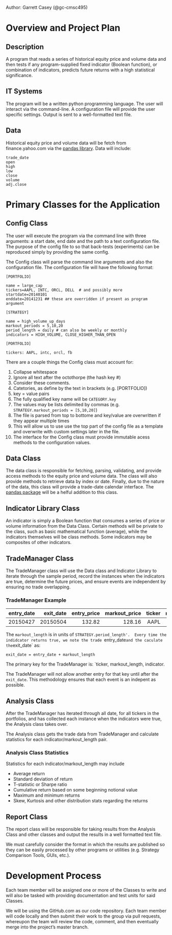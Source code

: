 Author: Garrett Casey (@gc-cmsc495)

# Overview and Project Plan

## Description

A program that reads a series of historical equity price and volume data and then tests
if any program-supplied fixed indicator (Boolean function), or combination of indicators,
predicts future returns with a high statistical significance.

## IT Systems

The program will be a written python programming language. The user will interact via the command-line.
A configuration file will provide the user specific settings.  Output is sent to a well-formatted text file.

## Data

Historical equity price and volume data will be fetch from finance.yahoo.com via the 
[pandas library](http://pandas.pydata.org/pandas-docs/version/0.16.2/remote_data.html#remote-data-yahoo).
Data will include:

```
trade_date
open
high
low
close
volume
adj.close
```

# Primary Classes for the Application

## Config Class

The user will execute the program via the command line with three arguments: a start date, end date 
and the path to a text configuration file.  The purpose of the config file to so that 
back-tests (experiments) can be reproduced simply by providing the same config.

The Config class will parse the command line arguments and also the configuration file.
The configuration file will have the following format:

```
[PORTFOLIO]

name = large_cap
tickers=AAPL, INTC, ORCL, DELL  # and possibly more
startdate=20140101
enddate=20141231 ## these are overridden if present as program argument

[STRATEGY]

name = high_volume_up_days
markout_periods = 5,10,20 
period_length = daily # can also be weekly or monthly
indicators = HIGH_VOLUME, CLOSE_HIGHER_THAN_OPEN

[PORTFOLIO]

tickers: AAPL, intc, orcl, fb

```

There are a couple things the Config class must account for:

1. Collapse whitespace
1. Ignore all text after the octothorpe (the hash key #)
  1. Consider these comments.
1. Catetories, as define by the text in brackets (e.g. [PORTFOLIO])
1. key = value pairs
  1. The fully qualified key name will be `CATEGORY.key`
  1. The values may be lists delimited by commas (e.g. `STRATEGY.markout_periods = [5,10,20]`)
1. The file is parsed from top to bottome and key/value are overwritten if they appear multiple times
  1. This will allow us to use use the top part of the config file as a template and overwrite with custom settings later in the file.
  1. The interface for the Config class must provide immutable acess methods to the configuration values.

## Data Class
The data class is responsible for fetching, parsing, validating, and provide access methods
to the equity price and volume data.  The class will also provide methods to retrieve data by
index or date.  Finally, due to the nature of the data, this class will provide a trade-date
calendar interface.  The [pandas package](http://pandas.pydata.org/) will be a helful addition to this class.

## Indicator Library Class
An indicator is simply a Boolean function that consumes a series of price or volume information from
the Data Class. Certain methods will be private to the class, such as basic
mathematical function (average), while the indicators themselves will be class methods.
Some indicators may be composites of other indicators.

## TradeManager Class
The TradeManager class will use the Data class and Indicator Library to iterate through the
sample period, record the instances when the indicators are true, determine the future prices,
and ensure events are independent by ensuring no trade overlapping.

### TradeManager Example

|entry_date|exit_date|entry_price|markout_price|ticker|markout_length|indicator|
|----------:|--------:|----------:|------------:|-----:|-------------:|--------:|
|20150427|20150504|132.82|128.16|AAPL|5|HIGH_VOLUME|


The `markout_length` is in units of `STRATEGY.period_length'.  Every time the indidcator returns true, we note the trade
`entry_date` and the caculate the `exit_date` as: 

`exit_date = entry_date + markout_length`

The primary key for the TradeManager is: `ticker, markout_length, indicator.

The TradeManager will not allow another entry for that key until after the `exit_date`.  This methodology ensures that
each event is an indepent as possible.

## Analysis Class

After the TradeManager has iterated through all date, for all tickers in the portfolios,
and has collected each instance when the indicators were true, the Analysis class takes over.

The Analysis class gets the trade data from TradeManager and calculate statistics for each
indicator/markout_length pair.

### Analysis Class Statistics

Statistics for each indicator/markout_length may include

* Average return
* Standard deviation of return
* T-statistic or Sharpe ratio
* Cumulative return based on some beginning notional value 
* Maximum and minimum returns
* Skew, Kurtosis and other distribution stats regarding the returns

## Report Class

The report class will be responsible for taking results from the Analysis Class
and other classes and output the results in a well formatted text file.

We must carefully consider the format in which the results are published so they
can be easily processed by other programs or utilities (e.g. Strategy Comparison Tools, GUIs, etc.).

# Development Process

Each team member will be assigned one or more of the Classes to write and will also be tasked
with providing documentation and test units for said Classes.  

We will be using the GitHub.com as our code repository.  Each team member will code locally and
then submit their work to the group via pull requests, whereupon the team will review the code,
comment, and then eventually merge into the project’s master branch.
